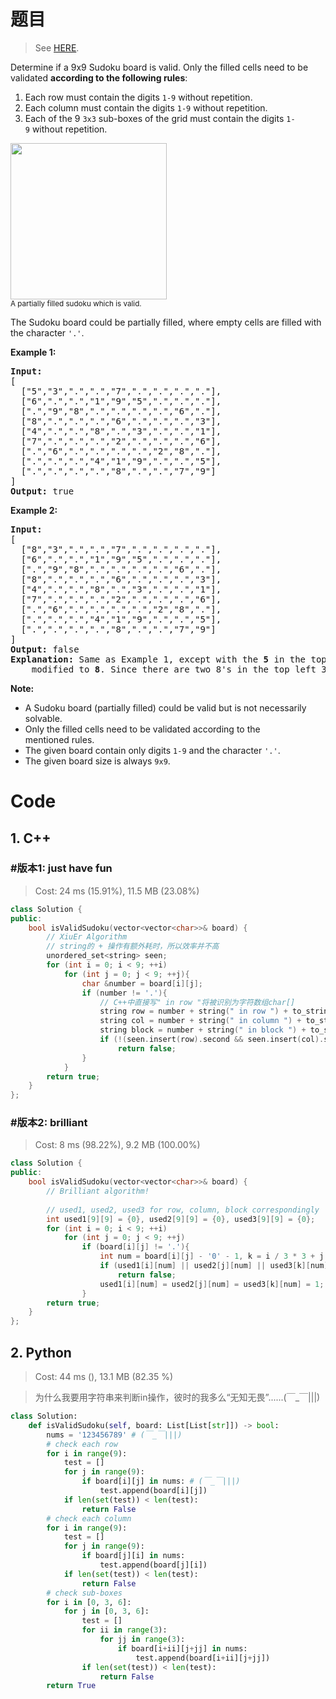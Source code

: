 # 题目

> See [HERE](https://leetcode.com/problems/valid-sudoku/).

<div><p>Determine if a&nbsp;9x9 Sudoku board&nbsp;is valid.&nbsp;Only the filled cells need to be validated&nbsp;<strong>according to the following rules</strong>:</p>

<ol>
	<li>Each row&nbsp;must contain the&nbsp;digits&nbsp;<code>1-9</code> without repetition.</li>
	<li>Each column must contain the digits&nbsp;<code>1-9</code>&nbsp;without repetition.</li>
	<li>Each of the 9 <code>3x3</code> sub-boxes of the grid must contain the digits&nbsp;<code>1-9</code>&nbsp;without repetition.</li>
</ol>

<p><img src="https://upload.wikimedia.org/wikipedia/commons/thumb/f/ff/Sudoku-by-L2G-20050714.svg/250px-Sudoku-by-L2G-20050714.svg.png" style="height:250px; width:250px"><br>
<small>A partially filled sudoku which is valid.</small></p>

<p>The Sudoku board could be partially filled, where empty cells are filled with the character <code>'.'</code>.</p>

<p><strong>Example 1:</strong></p>

<pre><strong>Input:</strong>
[
  ["5","3",".",".","7",".",".",".","."],
  ["6",".",".","1","9","5",".",".","."],
  [".","9","8",".",".",".",".","6","."],
  ["8",".",".",".","6",".",".",".","3"],
  ["4",".",".","8",".","3",".",".","1"],
  ["7",".",".",".","2",".",".",".","6"],
  [".","6",".",".",".",".","2","8","."],
  [".",".",".","4","1","9",".",".","5"],
  [".",".",".",".","8",".",".","7","9"]
]
<strong>Output:</strong> true
</pre>

<p><strong>Example 2:</strong></p>

<pre><strong>Input:</strong>
[
&nbsp; ["8","3",".",".","7",".",".",".","."],
&nbsp; ["6",".",".","1","9","5",".",".","."],
&nbsp; [".","9","8",".",".",".",".","6","."],
&nbsp; ["8",".",".",".","6",".",".",".","3"],
&nbsp; ["4",".",".","8",".","3",".",".","1"],
&nbsp; ["7",".",".",".","2",".",".",".","6"],
&nbsp; [".","6",".",".",".",".","2","8","."],
&nbsp; [".",".",".","4","1","9",".",".","5"],
&nbsp; [".",".",".",".","8",".",".","7","9"]
]
<strong>Output:</strong> false
<strong>Explanation:</strong> Same as Example 1, except with the <strong>5</strong> in the top left corner being 
    modified to <strong>8</strong>. Since there are two 8's in the top left 3x3 sub-box, it is invalid.
</pre>

<p><strong>Note:</strong></p>

<ul>
	<li>A Sudoku board (partially filled) could be valid but is not necessarily solvable.</li>
	<li>Only the filled cells need to be validated according to the mentioned&nbsp;rules.</li>
	<li>The given board&nbsp;contain only digits <code>1-9</code> and the character <code>'.'</code>.</li>
	<li>The given board size is always <code>9x9</code>.</li>
</ul>
</div>

# Code

## 1. C++

### #版本1: just have fun

> Cost: 24 ms (15.91%), 11.5 MB (23.08%)

```cpp
class Solution {
public:
    bool isValidSudoku(vector<vector<char>>& board) {
        // XiuEr Algorithm
        // string的 + 操作有额外耗时，所以效率并不高
        unordered_set<string> seen;
        for (int i = 0; i < 9; ++i)
            for (int j = 0; j < 9; ++j){
                char &number = board[i][j];
                if (number != '.'){
                    // C++中直接写" in row "将被识别为字符数组char[]
                    string row = number + string(" in row ") + to_string(i);
                    string col = number + string(" in column ") + to_string(j);
                    string block = number + string(" in block ") + to_string(i/3) + "-" + to_string(j/3);
                    if (!(seen.insert(row).second && seen.insert(col).second && seen.insert(block).second))
                        return false;
                }
            }
        return true;
    }
};
```

### #版本2: brilliant

> Cost: 8 ms (98.22%), 9.2 MB (100.00%)

```cpp
class Solution {
public:
    bool isValidSudoku(vector<vector<char>>& board) {
        // Brilliant algorithm!
        
        // used1, used2, used3 for row, column, block correspondingly
        int used1[9][9] = {0}, used2[9][9] = {0}, used3[9][9] = {0};
        for (int i = 0; i < 9; ++i)
            for (int j = 0; j < 9; ++j)
                if (board[i][j] != '.'){
                    int num = board[i][j] - '0' - 1, k = i / 3 * 3 + j / 3;
                    if (used1[i][num] || used2[j][num] || used3[k][num])
                        return false;
                    used1[i][num] = used2[j][num] = used3[k][num] = 1;
                }
        return true;
    }
};
```

## 2. Python

> Cost: 44 ms (), 13.1 MB (82.35 %)

> 为什么我要用字符串来判断in操作，彼时的我多么“无知无畏”......(￣_￣|||)

```python
class Solution:
    def isValidSudoku(self, board: List[List[str]]) -> bool:
        nums = '123456789' # (￣_￣|||)
        # check each row
        for i in range(9):
            test = []
            for j in range(9):
                if board[i][j] in nums: # (￣_￣|||)
                    test.append(board[i][j])
            if len(set(test)) < len(test):
                return False
        # check each column
        for i in range(9):
            test = []
            for j in range(9):
                if board[j][i] in nums:
                    test.append(board[j][i])
            if len(set(test)) < len(test):
                return False
        # check sub-boxes
        for i in [0, 3, 6]:
            for j in [0, 3, 6]:
                test = []
                for ii in range(3):
                    for jj in range(3):
                        if board[i+ii][j+jj] in nums:
                            test.append(board[i+ii][j+jj])
                if len(set(test)) < len(test):
                    return False
        return True
```
